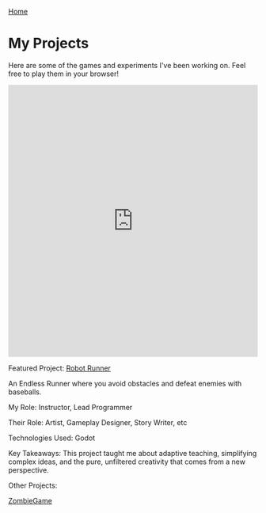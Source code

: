 [Home](index.html)

# My Projects
Here are some of the games and experiments I've been working on. Feel free to play them in your browser!

<iframe style="width: 100%; height: 550px; overflow: hidden; border: none;" src="https://ajpowers334.github.io/CarolinaCanyonGame/index.html" title="Robot Runner" scrolling="no"></iframe>

Featured Project: [Robot Runner](WebZip)

An Endless Runner where you avoid obstacles and defeat enemies with baseballs.

My Role: Instructor, Lead Programmer

Their Role: Artist, Gameplay Designer, Story Writer, etc

Technologies Used: Godot

Key Takeaways: This project taught me about adaptive teaching, simplifying complex ideas, and the pure, unfiltered creativity that comes from a new perspective.

Other Projects:

[ZombieGame](ZombieGame)

